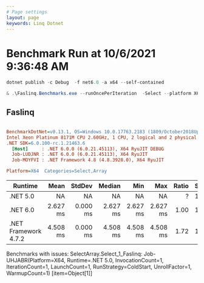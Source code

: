 ```yaml
---
# Page settings
layout: page
keywords: Linq Dotnet
---
```

# Benchmark Run at 10/6/2021 9:36:48 AM


```powershell
dotnet publish -c Debug  -f net6.0 -a x64 --self-contained
```


```powershell
& .\Faslinq.Benchmarks.exe --runOncePerIteration  -Select --platform X64
```


## Faslinq

``` ini

BenchmarkDotNet=v0.13.1, OS=Windows 10.0.17763.2183 (1809/October2018Update/Redstone5)
Intel Xeon Platinum 8171M CPU 2.60GHz, 1 CPU, 2 logical and 2 physical cores
.NET SDK=6.0.100-rc.1.21463.6
  [Host]     : .NET 6.0.0 (6.0.21.45113), X64 RyuJIT DEBUG
  Job-LUDJNR : .NET 6.0.0 (6.0.21.45113), X64 RyuJIT
  Job-MOYFVI : .NET Framework 4.8 (4.8.3928.0), X64 RyuJIT

Platform=X64  Categories=Select,Array  

```
|              Runtime |     Mean |   StdDev |   Median |      Min |      Max | Ratio | Size |
|--------------------- |---------:|---------:|---------:|---------:|---------:|------:|----- |
|             .NET 5.0 |       NA |       NA |       NA |       NA |       NA |     ? |    1 |
|             .NET 6.0 | 2.627 ms | 0.000 ms | 2.627 ms | 2.627 ms | 2.627 ms |  1.00 |    1 |
| .NET Framework 4.7.2 | 4.508 ms | 0.000 ms | 4.508 ms | 4.508 ms | 4.508 ms |  1.72 |    1 |

Benchmarks with issues:
  SelectArray.Select_1_Faslinq: Job-UHJABR(Platform=X64, Runtime=.NET 5.0, InvocationCount=1, IterationCount=1, LaunchCount=1, RunStrategy=ColdStart, UnrollFactor=1, WarmupCount=1) [item=Object[1]]

